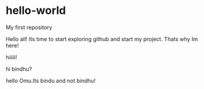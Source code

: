 # hello-world
My first repository

Hello all!
Its time to start exploring github and start my project.
Thats why Im here!

hiiiii!


hi bindhu?

hello Omu.Its bindu and not bindhu!

